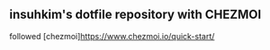 ## insuhkim's dotfile repository with CHEZMOI


followed [chezmoi]https://www.chezmoi.io/quick-start/
